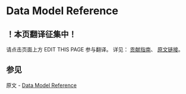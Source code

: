 # Data Model Reference

## ！本页翻译征集中！

请点击页面上方 EDIT THIS PAGE 参与翻译。
详见：
[贡献指南]( https://github.com/JinMuInfo/MongoDB-Manual-zh/blob/master/CONTRIBUTING.md )、
[原文链接](  https://docs.mongodb.com/manual/reference/data-models/  )。

## 参见

原文 - [Data Model Reference]( https://docs.mongodb.com/manual/reference/data-models/ )

